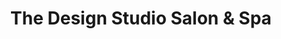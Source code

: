 ---
title: "The Design Studio Salon & Spa"
url: /zanesville/the-design-studio-salon-und-spa/
shop: Friseur
---